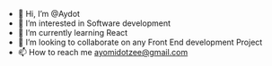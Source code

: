 - 👋 Hi, I’m @Aydot
- 👀 I’m interested in Software development
- 🌱 I’m currently learning React
- 💞️ I’m looking to collaborate on any Front End development Project
- 📫 How to reach me ayomidotzee@gmail.com

<!---
Ay7ot/Ay7ot is a ✨ special ✨ repository because its `README.md` (this file) appears on your GitHub profile.
You can click the Preview link to take a look at your changes.
--->
